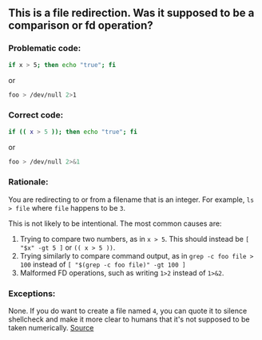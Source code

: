## This is a file redirection. Was it supposed to be a comparison or fd operation?

### Problematic code:

```sh
if x > 5; then echo "true"; fi
```
or
```sh
foo > /dev/null 2>1
```

### Correct code:

```sh
if (( x > 5 )); then echo "true"; fi
```
or
```sh
foo > /dev/null 2>&1
```
### Rationale:

You are redirecting to or from a filename that is an integer. For example, `ls > file` where `file` happens to be `3`.

This is not likely to be intentional. The most common causes are:

1. Trying to compare two numbers, as in `x > 5`. This should instead be `[ "$x" -gt 5 ]` or `(( x > 5 ))`.
1. Trying similarly to compare command output, as in `grep -c foo file > 100` instead of `[ "$(grep -c foo file)" -gt 100 ]`
1. Malformed FD operations, such as writing `1>2` instead of `1>&2`.

### Exceptions:

None. If you do want to create a file named `4`, you can quote it to silence shellcheck and make it more clear to humans that it's not supposed to be taken numerically.
[Source](https://github.com/koalaman/shellcheck/wiki/SC2210)

